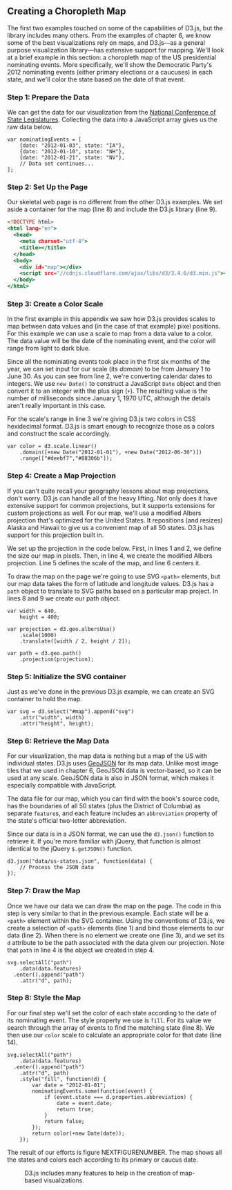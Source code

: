 ## Creating a Choropleth Map

The first two examples touched on some of the capabilities of <span class="smcp">D3</span>.js, but the library includes many others. From the examples of chapter 6, we know some of the best visualizations rely on maps, and <span class="smcp">D3</span>.js—as a general purpose visualization library—has extensive support for mapping. We'll look at a brief example in this section: a choropleth map of the <span class="smcp">US</span> presidential nominating events. More specifically, we'll show the Democratic Party's 2012 nominating events (either primary elections or a caucuses) in each state, and we'll color the state based on the date of that event.

### Step 1: Prepare the Data

We can get the data for our visualization from the [National Conference of State Legislatures](http://www.ncsl.org/research/elections-and-campaigns/2012-presidential-primary-calendar.aspx). Collecting the data into a JavaScript array gives us the raw data below.

``` {.javascript .numberLines}
var nominatingEvents = [
    {date: "2012-01-03", state: "IA"},
    {date: "2012-01-10", state: "NH"},
    {date: "2012-01-21", state: "NV"},
    // Data set continues...
];
```

### Step 2: Set Up the Page

Our skeletal web page is no different from the other <span class="smcp">D3</span>.js examples. We set aside a container for the map (line 8) and include the <span class="smcp">D3</span>.js library (line 9).

``` {.html .numberLines .line-8 .line-9}
<!DOCTYPE html>
<html lang="en">
  <head>
    <meta charset="utf-8">
    <title></title>
  </head>
  <body>
    <div id="map"></div>
    <script src="//cdnjs.cloudflare.com/ajax/libs/d3/3.4.6/d3.min.js"></script>
  </body>
</html>
```

### Step 3: Create a Color Scale

In the first example in this appendix we saw how <span class="smcp">D3</span>.js provides scales to map between data values and (in the case of that example) pixel positions. For this example we can use a scale to map from a data value to a color. The data value will be the date of the nominating event, and the color will range from light to dark blue.

Since all the nominiating events took place in the first six months of the year, we can set input for our scale (its _domain_) to be from January 1 to June 30. As you can see from line 2, we're converting calendar dates to integers. We use `new Date()` to construct a JavaScript `Date` object and then convert it to an integer with the plus sign (`+`). The resulting value is the number of milliseconds since January 1, 1970 <span class="smcp">UTC</span>, although the details aren't really important in this case.

For the scale's range in line 3 we're giving <span class="smcp">D3</span>.js two colors in <span class="smcp">CSS</span> hexidecimal format. <span class="lgcp">D3</span>.js is smart enough to recognize those as a colors and construct the scale accordingly.

``` {.javascript .numberLines}
var color = d3.scale.linear()
    .domain([+new Date("2012-01-01"), +new Date("2012-06-30")])
    .range(["#deebf7","#08306b"]);
```

### Step 4: Create a Map Projection

If you can't quite recall your geography lessons about map projections, don't worry. <span class="lgcp">D3</span>.js can handle all of the heavy lifting. Not only does it have extensive support for common projections, but it supports extensions for custom projections as well. For our map, we'll use a modified Albers projection that's optimized for the United States. It repositions (and resizes) Alaska and Hawaii to give us a convenient map of all 50 states. <span class="lgcp">D3</span>.js has support for this projection built in.

We set up the projection in the code below. First, in lines 1 and 2, we define the size our map in pixels. Then, in line 4, we create the modified Albers projection. Line 5 defines the scale of the map, and line 6 centers it.

To draw the map on the page we're going to use <span class="smcp">SVG</span> `<path>` elements, but our map data takes the form of latitude and longitude values. <span class="lgcp">D3</span>.js has a `path` object to translate to <span class="smcp">SVG</span> paths based on a particular map project. In lines 8 and 9 we create our path object.


``` {.javascript .numberLines}
var width = 640,
    height = 400;

var projection = d3.geo.albersUsa()
    .scale(1000)
    .translate([width / 2, height / 2]);

var path = d3.geo.path()
    .projection(projection);
```

### Step 5: Initialize the SVG container

Just as we've done in the previous <span class="smcp">D3</span>.js example, we can create an <span class="smcp">SVG</span> container to hold the map.

``` {.javascript .numberLines}
var svg = d3.select("#map").append("svg")
    .attr("width", width)
    .attr("height", height);
```

### Step 6: Retrieve the Map Data

For our visualization, the map data is nothing but a map of the <span class="smcp">US</span> with individual states. <span class="lgcp">D3</span>.js uses [<span class="smcp">G</span>eo<span class="smcp">JSON</span>](http://geojson.org) for its map data. Unlike most image tiles that we used in chapter 6, <span class="smcp">G</span>eo<span class="smcp">JSON</span> data is vector-based, so it can be used at any scale. <span class="lgcp">G</span>eo<span class="smcp">JSON</span> data is also in <span class="smcp">JSON</span> format, which makes it especially compatible with JavaScript.

The data file for our map, which you can find with the book's source code, has the boundaries of all 50 states (plus the District of Columbia) as separate `feature`s, and each feature includes an `abbreviation` property of the state's official two-letter abbreviation.

Since our data is in a <span class="smcp">JSON</span> format, we can use the `d3.json()` function to retrieve it. If you're more familiar with jQuery, that function is almost identical to the jQuery `$.getJSON()` function.


``` {.javascript .numberLines}
d3.json("data/us-states.json", function(data) {
    // Process the JSON data
});
```

### Step 7: Draw the Map

Once we have our data we can draw the map on the page. The code in this step is very similar to that in the previous example. Each state will be a `<path>` element within the <span class="smcp">SVG</span> container. Using the conventions of <span class="smcp">D3</span>.js, we create a selection of `<path>` elements (line 1) and bind those elements to our data (line 2). When there is no element we create one (line 3), and we set its `d` attribute to be the path associated with the data given our projection. Note that `path` in line 4 is the object we created in step 4.

``` {.javascript .numberLines}
svg.selectAll("path")
    .data(data.features)
  .enter().append("path")
    .attr("d", path);
```

### Step 8: Style the Map

For our final step we'll set the color of each state according to the date of its nominating event. The style property we use is `fill`. For its value we search through the array of events to find the matching state (line 8). We then use our `color` scale to calculate an appropriate color for that date (line 14).

``` {.javascript .numberLines}
svg.selectAll("path")
    .data(data.features)
  .enter().append("path")
    .attr("d", path)
    .style("fill", function(d) {
        var date = "2012-01-01";
        nominatingEvents.some(function(event) {
            if (event.state === d.properties.abbreviation) {
                date = event.date;
                return true;
            }
            return false;
        });
        return color(+new Date(date));
    });
```

The result of our efforts is figure NEXTFIGURENUMBER. The map shows all the states and colors each according to its primary or caucus date.

<figure>
<div id='map1'></div>
<figcaption><span class="smcp">D3</span>.js includes many features to help in the creation of map-based visualizations.</figcaption>
</figure>


<script>
;(function(){

    draw = function() {

		var nominatingEvents = [
		    {date: "2012-01-03", state: "IA"},
		    {date: "2012-01-10", state: "NH"},
		    {date: "2012-01-21", state: "NV"},
		    {date: "2012-01-28", state: "SC"},
		    {date: "2012-02-07", state: "MO"},
		    {date: "2012-02-26", state: "ME"},
		    {date: "2012-03-06", state: "CO"},
		    {date: "2012-03-06", state: "GA"},
		    {date: "2012-03-06", state: "MA"},
		    {date: "2012-03-06", state: "MN"},
		    {date: "2012-03-06", state: "OH"},
		    {date: "2012-03-06", state: "OK"},
		    {date: "2012-03-06", state: "TN"},
		    {date: "2012-03-06", state: "VT"},
		    {date: "2012-03-06", state: "VA"},
		    {date: "2012-03-07", state: "HI"},
		    {date: "2012-03-13", state: "AL"},
		    {date: "2012-03-13", state: "MS"},
		    {date: "2012-03-13", state: "UT"},
		    {date: "2012-03-20", state: "IL"},
		    {date: "2012-03-24", state: "LA"},
		    {date: "2012-03-31", state: "AZ"},
		    {date: "2012-04-03", state: "DC"},
		    {date: "2012-04-03", state: "MD"},
		    {date: "2012-04-03", state: "TX"},
		    {date: "2012-04-03", state: "WI"},
		    {date: "2012-04-09", state: "AK"},
		    {date: "2012-04-14", state: "ID"},
		    {date: "2012-04-14", state: "KS"},
		    {date: "2012-04-14", state: "NE"},
		    {date: "2012-04-14", state: "WY"},
		    {date: "2012-04-15", state: "WA"},
		    {date: "2012-04-24", state: "CT"},
		    {date: "2012-04-24", state: "DE"},
		    {date: "2012-04-24", state: "NY"},
		    {date: "2012-04-24", state: "PA"},
		    {date: "2012-04-24", state: "RI"},
		    {date: "2012-05-05", state: "FL"},
		    {date: "2012-05-05", state: "MI"},
		    {date: "2012-05-08", state: "IN"},
		    {date: "2012-05-08", state: "NC"},
		    {date: "2012-05-08", state: "WV"},
		    {date: "2012-05-15", state: "OR"},
		    {date: "2012-05-22", state: "AR"},
		    {date: "2012-05-22", state: "KY"},
		    {date: "2012-06-05", state: "CA"},
		    {date: "2012-06-05", state: "MO"},
		    {date: "2012-06-05", state: "NJ"},
		    {date: "2012-06-05", state: "NM"},
		    {date: "2012-06-05", state: "ND"},
		    {date: "2012-06-05", state: "SD"}
		];

		var width = 630,
		    height = 394;

		var color = d3.scale.linear()
		    .domain([+new Date("2012-01-01"), +new Date("2012-06-30")])
		    .range(["#deebf7","#08306b"]);

		var projection = d3.geo.albersUsa()
		    .scale(829)
		    .translate([width / 2, height / 2]);

		var path = d3.geo.path()
		    .projection(projection);

		var svg = d3.select("#map1").append("svg")
		    .attr("width", width)
		    .attr("height", height);

		d3.json("data/us-states.json", function(us) {
		    svg.selectAll("path")
		        .data(us.features)
		      .enter().append("path")
		        .attr("d", path)
		        .style("fill", function(d) {
		            var date = "2012-01-03";
		            nominatingEvents.some(function(event) {
		                if (event.state === d.properties.abbreviation) {
		                    date = event.date;
		                    return true;
		                }
		                return false;
		            });
		            return color(+new Date(date));
		        });
		});
    };

    if (typeof contentLoaded != "undefined") {
        contentLoaded.done(draw);
    } else {
        window.addEventListener('load', draw);
    }

}());
</script>


